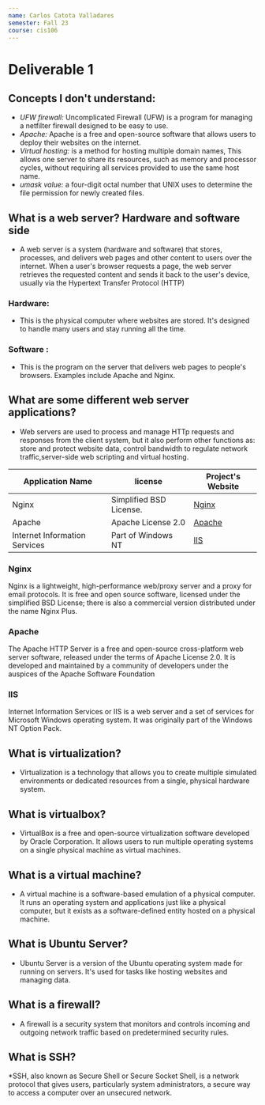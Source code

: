 ```yaml
---
name: Carlos Catota Valladares
semester: Fall 23
course: cis106
---
```

# Deliverable 1 

## Concepts I don't understand:

* *UFW firewall:* Uncomplicated Firewall (UFW) is a program for managing a netfilter firewall designed to be easy to use.
* *Apache:* Apache is a free and open-source software that allows users to deploy their websites on the internet. 
* *Virtual hosting:* is a method for hosting multiple domain names, This allows one server to share its resources, such as memory and processor cycles, without requiring all services provided to use the same host name.
* *umask value:*  a four-digit octal number that UNIX uses to determine the file permission for newly created files.
  

## What is a web server? Hardware and software side
  * A web server is a system (hardware and software) that stores, processes, and delivers web pages and other content to users over the internet. When a user's browser requests a page, the web server retrieves the requested content and sends it back to the user's device, usually via the Hypertext Transfer Protocol (HTTP)
   ### Hardware: 
  * This is the physical computer where websites are stored. It's designed to handle many users and stay running all the time.
   ### Software :
  * This is the program on the server that delivers web pages to people's browsers. Examples include Apache and Nginx.

## What are some different web server applications?
  * Web servers are used to process and manage HTTp requests and responses from the client system, but it also perform other functions as: store and protect website data, control bandwidth to regulate network traffic,server-side web scripting and virtual hosting.
  
| Application Name              | license                  | Project's Website                   |
| ----------------------------- | ------------------------ | ----------------------------------- |
| Nginx                         | Simplified BSD License.​  | [Nginx](https://www.nginx.com/)     |
| Apache                        | Apache License 2.0       | [Apache](https://httpd.apache.org/) |
| Internet Information Services | Part of Windows NT       | [IIS](https://www.iis.net/)         |

### Nginx
Nginx is a lightweight, high-performance web/proxy server and a proxy for email protocols.​​ It is free and open source software, licensed under the simplified BSD License; there is also a commercial version distributed under the name Nginx Plus.

### Apache 
The Apache HTTP Server is a free and open-source cross-platform web server software, released under the terms of Apache License 2.0. It is developed and maintained by a community of developers under the auspices of the Apache Software Foundation

### IIS
Internet Information Services or IIS is a web server and a set of services for Microsoft Windows operating system. It was originally part of the Windows NT Option Pack.

## What is virtualization?
  * Virtualization is a technology that allows you to create multiple simulated environments or dedicated resources from a single, physical hardware system. 
## What is virtualbox?
  *  VirtualBox is a free and open-source virtualization software developed by Oracle Corporation. It allows users to run multiple operating systems on a single physical machine as virtual machines. 

## What is a virtual machine?
  * A virtual machine is a software-based emulation of a physical computer. It runs an operating system and applications just like a physical computer, but it exists as a software-defined entity hosted on a physical machine. 
## What is Ubuntu Server?
  * Ubuntu Server is a version of the Ubuntu operating system made for running on servers. It's used for tasks like hosting websites and managing data.
## What is a firewall?
  * A firewall is a security system that monitors and controls incoming and outgoing network traffic based on predetermined security rules. 
## What is SSH?
  *SSH, also known as Secure Shell or Secure Socket Shell, is a network protocol that gives users, particularly system administrators, a secure way to access a computer over an unsecured network.


  